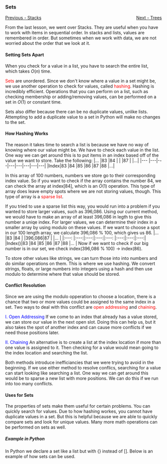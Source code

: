### Sets

<p style="text-align:left;">
    <a href="1-Stacks.md">Previous - Stacks</a>
    <span style="float:right;">
        <a href="3-Trees.md">Next - Trees</a>
    </span>
</p>

From the last lesson, we went over Stacks. They are useful when you have to work with items in sequential order. In stacks and lists, values are remembered in order. But sometimes when we work with data, we are not worried about the order that we look at it. 
#### Setting Sets Apart
 When you check for a value in a list, you have to search the entire list, which takes $O(n)$ time.
 
 <span style='color:red'>Sets</span> are unordered. Since we don't know where a value in a set might be, we use another operation to check for values, called <span style='color:red'>hashing</span>. Hashing is incredibly efficient. Operations that you can perform on a list, such as checking membership or adding/removing values, can be performed on a set in $O(1)$ or constant time.

Sets also differ because there can be no duplicate values, unlike lists. Attempting to add a duplicate value to a set in Python will make no changes to the set.

#### How Hashing Works
The reason it takes time to search a list is because we have no way of knowing where our value might be. We have to check each value in the list. One way we can get around this is to put items in an index based off of the value we want to store. Take the following:
|...  |83 |84 |   |   |87 |   |...|
|---  |---|---|---|---|---|---|---|
|Index|83 |84 |85 |86 |87 |88 |...|

In this array of 100 numbers, numbers we store go to their corresponding index value. So if you want to check if the array contains the number 84, we can check the array at index[84], which is an $O(1)$ operation. This type of array does leave empty spots where we are not storing values, though. This type of array is a <span style='color:red'>sparse list</span>. 

If you tried to use a sparse list this way, you would run into a problem if you wanted to store larger values, such as 396,086. Using our current method, we would have to make an array of at least 396,086 in legth to give this number a uniqe index. For larger values, we can determine their index in a smaller array by using modulo on these values. If we want to choose a spot in our 100 length array, we calculate 396,086 % 100, which gives us 86. 
|...    |83   |84   |     |396,086|87   |     |...  |
|:---:  |:---:|:---:|:---:|:---:  |:---:|:---:|:---:|
|Index()|83   |84   |85   |86     |87   |88   |...  |
Now if we want to check if our big number is in our set, we check index(396,086 \% 100) $\rightarrow$ index(86).

To store other values like strings, we can turn those into into numbers and do similar operations on them. This is where we use hashing. We convert strings, floats, or large numbers into integers using a hash and then use modulo to determine where that value should be stored. 
#### Conflict Resolution

Since we are using the modulo opperation to choose a location, there is a chance that two or more values could be assigned to the same index in a set. Two ways to deal with this conflict are <span style='color:red'>open addressing</span> and <span style='color:red'>chaining</span>.

<span style='color:blue'>I. Open Addressing</span>
If we come to an index that already has a value stored, we can store our value in the next open slot. Doing this can help us, but it also takes the spot of another index and can cause more conflicts if we need those positions later.

<span style='color:blue'>II. Chaining</span>
An alternative is to create a list at the index location if more than one value is assigned to it. Then checking for a value would mean going to the index location and searching the list.

Both methods introduce inefficiancies that we were trying to avoid in the beginning. If we use either method to resolve conflics, searching for a value can start looking like searching a list. One way we can get around this would be to sparse a new list with more positions. We can do this if we run into too many conflicts.

#### Uses for Sets

The properties of sets make them useful for certain problems. You can quickly search for values. Due to how hashing workes, you cannot have duplicate values in a set. But this is helpful because we are able to quickly compare sets and look for unique values. Many more math operations can be performed on sets as well.

##### Example in Python

In Python we declare a set like a list but with {} instead of []. Below is an example of how sets can be used.
```python

```